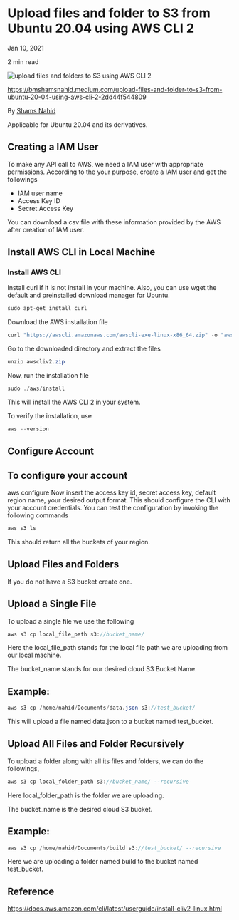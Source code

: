 # Upload files and folder to S3 from Ubuntu 20.04 using AWS CLI 2

Jan 10, 2021

2 min read

![upload files and folders to S3 using AWS CLI 2](https://miro.medium.com/max/1400/1*80UKmXFR3AgoO1H2qiP5rQ.png)

https://bmshamsnahid.medium.com/upload-files-and-folder-to-s3-from-ubuntu-20-04-using-aws-cli-2-2dd44f544809

By [Shams Nahid](https://bmshamsnahid.medium.com/)

Applicable for Ubuntu 20.04 and its derivatives.

## Creating a IAM User

To make any API call to AWS, we need a IAM user with appropriate permissions. According to the your purpose, create a IAM user and get the followings

- IAM user name
- Access Key ID
- Secret Access Key

You can download a csv file with these information provided by the AWS after creation of IAM user.

## Install AWS CLI in Local Machine

### Install AWS CLI

Install curl if it is not install in your machine. Also, you can use wget the default and preinstalled download manager for Ubuntu.

```java
sudo apt-get install curl
```

Download the AWS installation file

```java
curl "https://awscli.amazonaws.com/awscli-exe-linux-x86_64.zip" -o "awscliv2.zip"
```

Go to the downloaded directory and extract the files

```java
unzip awscliv2.zip
```

Now, run the installation file

```java
sudo ./aws/install
```

This will install the AWS CLI 2 in your system.

To verify the installation, use

```java
aws --version
```

## Configure Account

## To configure your account

aws configure
Now insert the access key id, secret access key, default region name, your desired output format.
This should configure the CLI with your account credentials.
You can test the configuration by invoking the following commands

```java
aws s3 ls
```

This should return all the buckets of your region.

## Upload Files and Folders

If you do not have a S3 bucket create one.

## Upload a Single File

To upload a single file we use the following

```java
aws s3 cp local_file_path s3://bucket_name/
```

Here the local_file_path stands for the local file path we are uploading from our local machine.

The bucket_name stands for our desired cloud S3 Bucket Name.

## Example:

```java
aws s3 cp /home/nahid/Documents/data.json s3://test_bucket/
```

This will upload a file named data.json to a bucket named test_bucket.

## Upload All Files and Folder Recursively

To upload a folder along with all its files and folders, we can do the followings,

```java
aws s3 cp local_folder_path s3://bucket_name/ --recursive
```

Here local_folder_path is the folder we are uploading.

The bucket_name is the desired cloud S3 bucket.

## Example:

```java
aws s3 cp /home/nahid/Documents/build s3://test_bucket/ --recursive
```

Here we are uploading a folder named build to the bucket named test_bucket.

## Reference

https://docs.aws.amazon.com/cli/latest/userguide/install-cliv2-linux.html
